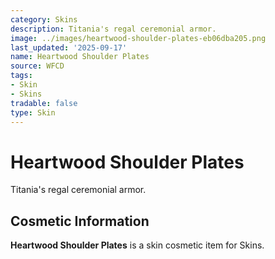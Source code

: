 ```yaml
---
category: Skins
description: Titania's regal ceremonial armor.
image: ../images/heartwood-shoulder-plates-eb06dba205.png
last_updated: '2025-09-17'
name: Heartwood Shoulder Plates
source: WFCD
tags:
- Skin
- Skins
tradable: false
type: Skin
---
```


# Heartwood Shoulder Plates

Titania's regal ceremonial armor.

## Cosmetic Information

**Heartwood Shoulder Plates** is a skin cosmetic item for Skins.

